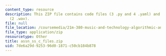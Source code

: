 ```yaml
---
content_type: resource
description: This ZIP file contains code files (3 .py and 4 .yaml) and audio samples
  (2 .wav).
file: null
file_location: /coursemedia/21m-380-music-and-technology-algorithmic-and-generative-music-spring-2010/7de6a29d925396d01871c50cb184b878_assn_ss_c_files.zip
file_type: application/zip
resourcetype: Other
title: assn_ss_c_files.zip
uid: 7de6a29d-9253-96d0-1871-c50cb184b878
---
```

